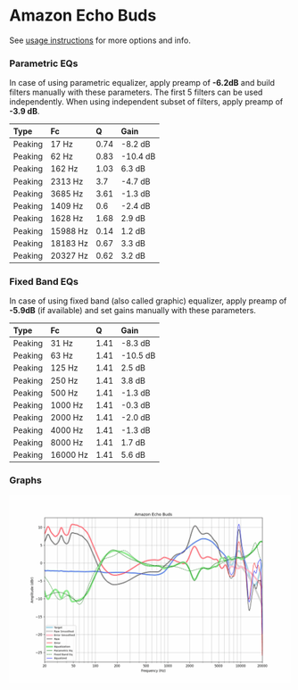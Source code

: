# Amazon Echo Buds
See [usage instructions](https://github.com/jaakkopasanen/AutoEq#usage) for more options and info.

### Parametric EQs
In case of using parametric equalizer, apply preamp of **-6.2dB** and build filters manually
with these parameters. The first 5 filters can be used independently.
When using independent subset of filters, apply preamp of **-3.9 dB**.

| Type    | Fc       |    Q | Gain     |
|:--------|:---------|:-----|:---------|
| Peaking | 17 Hz    | 0.74 | -8.2 dB  |
| Peaking | 62 Hz    | 0.83 | -10.4 dB |
| Peaking | 162 Hz   | 1.03 | 6.3 dB   |
| Peaking | 2313 Hz  | 3.7  | -4.7 dB  |
| Peaking | 3685 Hz  | 3.61 | -1.3 dB  |
| Peaking | 1409 Hz  | 0.6  | -2.4 dB  |
| Peaking | 1628 Hz  | 1.68 | 2.9 dB   |
| Peaking | 15988 Hz | 0.14 | 1.2 dB   |
| Peaking | 18183 Hz | 0.67 | 3.3 dB   |
| Peaking | 20327 Hz | 0.62 | 3.2 dB   |

### Fixed Band EQs
In case of using fixed band (also called graphic) equalizer, apply preamp of **-5.9dB**
(if available) and set gains manually with these parameters.

| Type    | Fc       |    Q | Gain     |
|:--------|:---------|:-----|:---------|
| Peaking | 31 Hz    | 1.41 | -8.3 dB  |
| Peaking | 63 Hz    | 1.41 | -10.5 dB |
| Peaking | 125 Hz   | 1.41 | 2.5 dB   |
| Peaking | 250 Hz   | 1.41 | 3.8 dB   |
| Peaking | 500 Hz   | 1.41 | -1.3 dB  |
| Peaking | 1000 Hz  | 1.41 | -0.3 dB  |
| Peaking | 2000 Hz  | 1.41 | -2.0 dB  |
| Peaking | 4000 Hz  | 1.41 | -1.3 dB  |
| Peaking | 8000 Hz  | 1.41 | 1.7 dB   |
| Peaking | 16000 Hz | 1.41 | 5.6 dB   |

### Graphs
![](./Amazon%20Echo%20Buds.png)